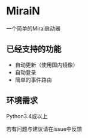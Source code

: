 # MiraiN
一个简单的Mirai启动器

## 已经支持的功能
  - 自动更新（使用国内镜像）
  - 自动登录
  - 简单的事件路由

## 环境需求
  Python3.4或以上

若有问题与建议请在issue中反馈
